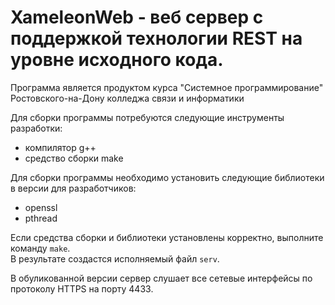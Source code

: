 # XameleonWeb - веб сервер с поддержкой технологии REST на уровне исходного кода.

Программа является продуктом курса "Системное программирование" Ростовского-на-Дону колледжа связи и информатики  

Для сборки программы потребуются следующие инструменты разработки:  
- компилятор g++
- средство сборки make

Для сборки программы необходимо установить следующие библиотеки в версии для разработчиков:  
- openssl
- pthread

Если средства сборки и библиотеки установлены корректно, выполните команду ```make```.  
В результате создастся исполняемый файл ```serv```.

В обуликованной версии сервер слушает все сетевые интерфейсы по протоколу HTTPS на порту 4433. 




                                                        